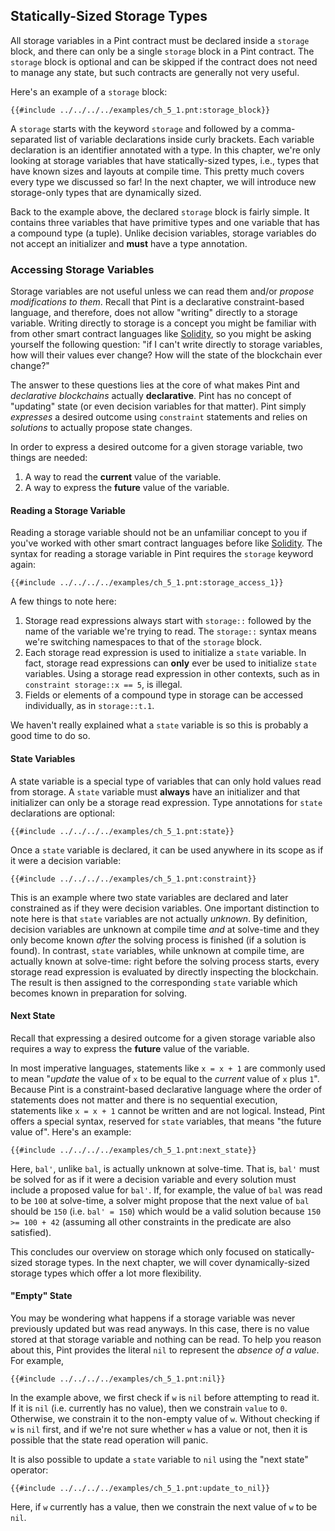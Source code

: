 ## Statically-Sized Storage Types

All storage variables in a Pint contract must be declared inside a `storage` block, and there can
only be a single `storage` block in a Pint contract. The `storage` block is optional and can be
skipped if the contract does not need to manage any state, but such contracts are generally not very
useful.

Here's an example of a `storage` block:

```pint
{{#include ../../../../examples/ch_5_1.pnt:storage_block}}
```

A `storage` starts with the keyword `storage` and followed by a comma-separated list of variable
declarations inside curly brackets. Each variable declaration is an identifier annotated with a
type. In this chapter, we're only looking at storage variables that have statically-sized types,
i.e., types that have known sizes and layouts at compile time. This pretty much covers every type we
discussed so far! In the next chapter, we will introduce new storage-only types that are dynamically
sized.

Back to the example above, the declared `storage` block is fairly simple. It contains three
variables that have primitive types and one variable that has a compound type (a tuple). Unlike
decision variables, storage variables do not accept an initializer and **must** have a type
annotation.

### Accessing Storage Variables

Storage variables are not useful unless we can read them and/or _propose modifications to them_.
Recall that Pint is a declarative constraint-based language, and therefore, does not allow "writing"
directly to a storage variable. Writing directly to storage is a concept you might be familiar with
from other smart contract languages like [Solidity](https://soliditylang.org/), so you might be
asking yourself the following question: "if I can't write directly to storage variables, how will
their values ever change? How will the state of the blockchain ever change?"

The answer to these questions lies at the core of what makes Pint and _declarative blockchains_
actually **declarative**. Pint has no concept of "updating" state (or even decision variables for
that matter). Pint simply _expresses_ a desired outcome using `constraint` statements and relies on
_solutions_ to actually propose state changes.

In order to express a desired outcome for a given storage variable, two things are needed:

1. A way to read the **current** value of the variable.
1. A way to express the **future** value of the variable.

#### Reading a Storage Variable

Reading a storage variable should not be an unfamiliar concept to you if you've worked with other
smart contract languages before like [Solidity](https://soliditylang.org/). The syntax for reading a
storage variable in Pint requires the `storage` keyword again:

```pint
{{#include ../../../../examples/ch_5_1.pnt:storage_access_1}}
```

A few things to note here:

1. Storage read expressions always start with `storage::` followed by the name of the variable we're
   trying to read. The `storage::` syntax means we're switching namespaces to that of the `storage`
   block.
1. Each storage read expression is used to initialize a `state` variable. In fact, storage read
   expressions can **only** ever be used to initialize `state` variables. Using a storage read
   expression in other contexts, such as in `constraint storage::x == 5`, is illegal.
1. Fields or elements of a compound type in storage can be accessed individually, as in
   `storage::t.1`.

We haven't really explained what a `state` variable is so this is probably a good time to do so.

#### State Variables

A state variable is a special type of variables that can only hold values read from storage. A
`state` variable must **always** have an initializer and that initializer can only be a storage read
expression. Type annotations for `state` declarations are optional:

```pint
{{#include ../../../../examples/ch_5_1.pnt:state}}
```

Once a `state` variable is declared, it can be used anywhere in its scope as if it were a decision
variable:

```pint
{{#include ../../../../examples/ch_5_1.pnt:constraint}}
```

This is an example where two state variables are declared and later constrained as if they were
decision variables. One important distinction to note here is that `state` variables are not
actually _unknown_. By definition, decision variables are unknown at compile time _and_ at
solve-time and they only become known _after_ the solving process is finished (if a solution is
found). In contrast, `state` variables, while unknown at compile time, are actually known at
solve-time: right before the solving process starts, every storage read expression is evaluated by
directly inspecting the blockchain. The result is then assigned to the corresponding `state`
variable which becomes known in preparation for solving.

#### Next State

Recall that expressing a desired outcome for a given storage variable also requires a way to express
the **future** value of the variable.

In most imperative languages, statements like `x = x + 1` are commonly used to mean "_update_ the
value of `x` to be equal to the _current_ value of `x` plus `1`". Because Pint is a constraint-based
declarative language where the order of statements does not matter and there is no sequential
execution, statements like `x = x + 1` cannot be written and are not logical. Instead, Pint offers a
special syntax, reserved for `state` variables, that means "the future value of". Here's an example:

```pint
{{#include ../../../../examples/ch_5_1.pnt:next_state}}
```

Here, `bal'`, unlike `bal`, is actually unknown at solve-time. That is, `bal'` must be solved for as
if it were a decision variable and every solution must include a proposed value for `bal'`. If, for
example, the value of `bal` was read to be `100` at solve-time, a solver might propose that the next
value of `bal` should be `150` (i.e. `bal' = 150`) which would be a valid solution because `150 >=
100 + 42` (assuming all other constraints in the predicate are also satisfied).

This concludes our overview on storage which only focused on statically-sized storage types. In the
next chapter, we will cover dynamically-sized storage types which offer a lot more flexibility.

#### "Empty" State

You may be wondering what happens if a storage variable was never previously updated but was read
anyways. In this case, there is no value stored at that storage variable and nothing can be read.
To help you reason about this, Pint provides the literal `nil` to represent the _absence of a
value_. For example,

```pint
{{#include ../../../../examples/ch_5_1.pnt:nil}}
```

In the example above, we first check if `w` is `nil` before attempting to read it. If it is `nil`
(i.e. currently has no value), then we constrain `value` to `0`. Otherwise, we constrain it to the
non-empty value of `w`. Without checking if `w` is `nil` first, and if we're not sure whether `w`
has a value or not, then it is possible that the state read operation will panic.

It is also possible to update a `state` variable to `nil` using the "next state" operator:

```pint
{{#include ../../../../examples/ch_5_1.pnt:update_to_nil}}
```

Here, if `w` currently has a value, then we constrain the next value of `w` to be `nil`.
